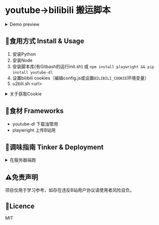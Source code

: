 # youtube->bilibili 搬运脚本

<details>
    <summary>Demo preview</summary>

![Preview](docs/preview.gif)
</details>

## 🍔食用方式 Install & Usage
1. 安装Python
2. 安装Node
3. 安装脚本库(有Gitbash的运行init.sh) 或 `npm install playwright && pip install youtube-dl`
4. 设置bilibili cookies（编辑config.js或设置`BILIBILI_COOKIE`环境变量）
5. u2bili.sh \<url\>

<details>
    <summary>关于获取Cookie</summary>
    
登录后F12,Application(应用程序)面板，选择cookie进行查看。
![Cookie](docs/cookie.jpg)
填写config.js最后4个参数或设置`BILIBILI_COOKIE`环境变量
```
BILIBILI_COOKIE环境变量格式如下：
DedeUserID=XXX; DedeUserID__ckMd5=XXX; bili_jct=XXX; SESSDATA=XXX
```
</details>

## 🍱食材 Frameworks
- youtube-dl 下载油管用
- playwright 上传B站用
## 🧂调味指南 Tinker & Deployment
<details>
    <summary>在服务器端跑</summary>

默认是Windows上显示浏览器，其他系统不显示（Headless）。

需要设置环境变量`BILIBILI_COOKIE`

使用例：
```
./u2bili.sh https://www.youtube.com/watch?v=aAmP-WcI6dg
```
</details>

## ⚠免责声明
项目仅用于学习参考，如存在违反B站用户协议请使用者风险自负。

## 📜Licence
MIT

